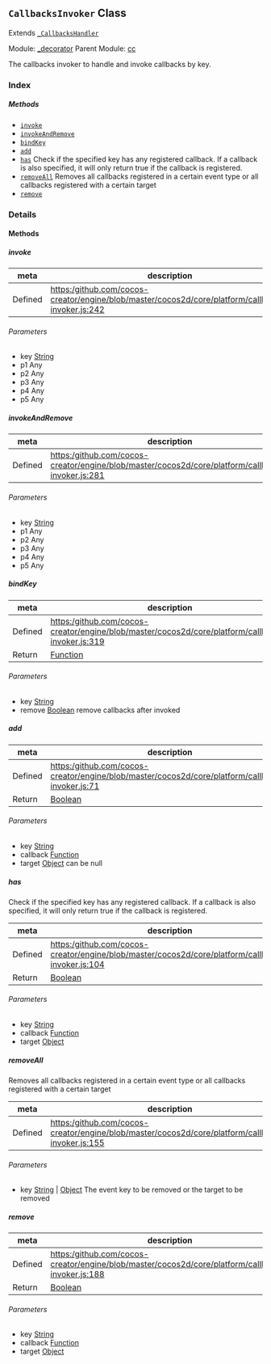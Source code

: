 ## `CallbacksInvoker` Class

Extends [`_CallbacksHandler`](_CallbacksHandler.md)


Module: [_decorator](../modules/_decorator.md)
Parent Module: [cc](../modules/cc.md)




The callbacks invoker to handle and invoke callbacks by key.

### Index



##### Methods

  - [`invoke`](#invoke) 
  - [`invokeAndRemove`](#invokeandremove) 
  - [`bindKey`](#bindkey) 
  - [`add`](#add) 
  - [`has`](#has) Check if the specified key has any registered callback. If a callback is also specified,
it will only return true if the callback is registered.
  - [`removeAll`](#removeall) Removes all callbacks registered in a certain event type or all callbacks registered with a certain target
  - [`remove`](#remove) 



### Details




<!-- Method Block -->
#### Methods


##### invoke



| meta | description |
|------|-------------|
| Defined | [https:/github.com/cocos-creator/engine/blob/master/cocos2d/core/platform/callbacks-invoker.js:242](https:/github.com/cocos-creator/engine/blob/master/cocos2d/core/platform/callbacks-invoker.js#L242) |

###### Parameters
- key <a href="https://developer.mozilla.org/en/JavaScript/Reference/Global_Objects/String" class="crosslink external" target="_blank">String</a> 
- p1 Any 
- p2 Any 
- p3 Any 
- p4 Any 
- p5 Any 


##### invokeAndRemove



| meta | description |
|------|-------------|
| Defined | [https:/github.com/cocos-creator/engine/blob/master/cocos2d/core/platform/callbacks-invoker.js:281](https:/github.com/cocos-creator/engine/blob/master/cocos2d/core/platform/callbacks-invoker.js#L281) |

###### Parameters
- key <a href="https://developer.mozilla.org/en/JavaScript/Reference/Global_Objects/String" class="crosslink external" target="_blank">String</a> 
- p1 Any 
- p2 Any 
- p3 Any 
- p4 Any 
- p5 Any 


##### bindKey



| meta | description |
|------|-------------|
| Defined | [https:/github.com/cocos-creator/engine/blob/master/cocos2d/core/platform/callbacks-invoker.js:319](https:/github.com/cocos-creator/engine/blob/master/cocos2d/core/platform/callbacks-invoker.js#L319) |
| Return 		 | <a href="https://developer.mozilla.org/en/JavaScript/Reference/Global_Objects/Function" class="crosslink external" target="_blank">Function</a> 

###### Parameters
- key <a href="https://developer.mozilla.org/en/JavaScript/Reference/Global_Objects/String" class="crosslink external" target="_blank">String</a> 
- remove <a href="https://developer.mozilla.org/en/JavaScript/Reference/Global_Objects/Boolean" class="crosslink external" target="_blank">Boolean</a> remove callbacks after invoked


##### add



| meta | description |
|------|-------------|
| Defined | [https:/github.com/cocos-creator/engine/blob/master/cocos2d/core/platform/callbacks-invoker.js:71](https:/github.com/cocos-creator/engine/blob/master/cocos2d/core/platform/callbacks-invoker.js#L71) |
| Return 		 | <a href="https://developer.mozilla.org/en/JavaScript/Reference/Global_Objects/Boolean" class="crosslink external" target="_blank">Boolean</a> 

###### Parameters
- key <a href="https://developer.mozilla.org/en/JavaScript/Reference/Global_Objects/String" class="crosslink external" target="_blank">String</a> 
- callback <a href="https://developer.mozilla.org/en/JavaScript/Reference/Global_Objects/Function" class="crosslink external" target="_blank">Function</a> 
- target <a href="https://developer.mozilla.org/en/JavaScript/Reference/Global_Objects/Object" class="crosslink external" target="_blank">Object</a> can be null


##### has

Check if the specified key has any registered callback. If a callback is also specified,
it will only return true if the callback is registered.

| meta | description |
|------|-------------|
| Defined | [https:/github.com/cocos-creator/engine/blob/master/cocos2d/core/platform/callbacks-invoker.js:104](https:/github.com/cocos-creator/engine/blob/master/cocos2d/core/platform/callbacks-invoker.js#L104) |
| Return 		 | <a href="https://developer.mozilla.org/en/JavaScript/Reference/Global_Objects/Boolean" class="crosslink external" target="_blank">Boolean</a> 

###### Parameters
- key <a href="https://developer.mozilla.org/en/JavaScript/Reference/Global_Objects/String" class="crosslink external" target="_blank">String</a> 
- callback <a href="https://developer.mozilla.org/en/JavaScript/Reference/Global_Objects/Function" class="crosslink external" target="_blank">Function</a> 
- target <a href="https://developer.mozilla.org/en/JavaScript/Reference/Global_Objects/Object" class="crosslink external" target="_blank">Object</a> 


##### removeAll

Removes all callbacks registered in a certain event type or all callbacks registered with a certain target

| meta | description |
|------|-------------|
| Defined | [https:/github.com/cocos-creator/engine/blob/master/cocos2d/core/platform/callbacks-invoker.js:155](https:/github.com/cocos-creator/engine/blob/master/cocos2d/core/platform/callbacks-invoker.js#L155) |

###### Parameters
- key <a href="https://developer.mozilla.org/en/JavaScript/Reference/Global_Objects/String" class="crosslink external" target="_blank">String</a> &#124; <a href="https://developer.mozilla.org/en/JavaScript/Reference/Global_Objects/Object" class="crosslink external" target="_blank">Object</a> The event key to be removed or the target to be removed


##### remove



| meta | description |
|------|-------------|
| Defined | [https:/github.com/cocos-creator/engine/blob/master/cocos2d/core/platform/callbacks-invoker.js:188](https:/github.com/cocos-creator/engine/blob/master/cocos2d/core/platform/callbacks-invoker.js#L188) |
| Return 		 | <a href="https://developer.mozilla.org/en/JavaScript/Reference/Global_Objects/Boolean" class="crosslink external" target="_blank">Boolean</a> 

###### Parameters
- key <a href="https://developer.mozilla.org/en/JavaScript/Reference/Global_Objects/String" class="crosslink external" target="_blank">String</a>  
- callback <a href="https://developer.mozilla.org/en/JavaScript/Reference/Global_Objects/Function" class="crosslink external" target="_blank">Function</a>  
- target <a href="https://developer.mozilla.org/en/JavaScript/Reference/Global_Objects/Object" class="crosslink external" target="_blank">Object</a>  



